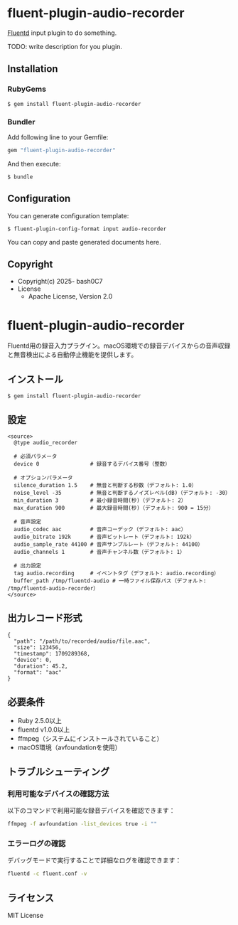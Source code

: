 # fluent-plugin-audio-recorder

[Fluentd](https://fluentd.org/) input plugin to do something.

TODO: write description for you plugin.

## Installation

### RubyGems

```
$ gem install fluent-plugin-audio-recorder
```

### Bundler

Add following line to your Gemfile:

```ruby
gem "fluent-plugin-audio-recorder"
```

And then execute:

```
$ bundle
```

## Configuration

You can generate configuration template:

```
$ fluent-plugin-config-format input audio-recorder
```

You can copy and paste generated documents here.

## Copyright

* Copyright(c) 2025- bash0C7
* License
  * Apache License, Version 2.0

# fluent-plugin-audio-recorder

Fluentd用の録音入力プラグイン。macOS環境での録音デバイスからの音声収録と無音検出による自動停止機能を提供します。

## インストール

```
$ gem install fluent-plugin-audio-recorder
```

## 設定

```
<source>
  @type audio_recorder
  
  # 必須パラメータ
  device 0                # 録音するデバイス番号（整数）
  
  # オプションパラメータ
  silence_duration 1.5    # 無音と判断する秒数（デフォルト: 1.0）
  noise_level -35         # 無音と判断するノイズレベル(dB)（デフォルト: -30）
  min_duration 3          # 最小録音時間(秒)（デフォルト: 2）
  max_duration 900        # 最大録音時間(秒)（デフォルト: 900 = 15分）
  
  # 音声設定
  audio_codec aac         # 音声コーデック（デフォルト: aac）
  audio_bitrate 192k      # 音声ビットレート（デフォルト: 192k）
  audio_sample_rate 44100 # 音声サンプルレート（デフォルト: 44100）
  audio_channels 1        # 音声チャンネル数（デフォルト: 1）
  
  # 出力設定
  tag audio.recording     # イベントタグ（デフォルト: audio.recording）
  buffer_path /tmp/fluentd-audio # 一時ファイル保存パス（デフォルト: /tmp/fluentd-audio-recorder）
</source>
```

## 出力レコード形式

```
{
  "path": "/path/to/recorded/audio/file.aac",
  "size": 123456,
  "timestamp": 1709289368,
  "device": 0,
  "duration": 45.2,
  "format": "aac"
}
```

## 必要条件

- Ruby 2.5.0以上
- fluentd v1.0.0以上
- ffmpeg（システムにインストールされていること）
- macOS環境（avfoundationを使用）

## トラブルシューティング

### 利用可能なデバイスの確認方法

以下のコマンドで利用可能な録音デバイスを確認できます：

```bash
ffmpeg -f avfoundation -list_devices true -i ""
```

### エラーログの確認

デバッグモードで実行することで詳細なログを確認できます：

```bash
fluentd -c fluent.conf -v
```

## ライセンス

MIT License
